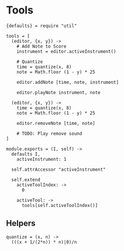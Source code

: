 Tools
=====

    {defaults} = require "util"

    tools = [
      (editor, {x, y}) ->
        # Add Note to Score
        instrument = editor.activeInstrument()

        # Quantize
        time = quantize(x, 8)
        note = Math.floor (1 - y) * 25

        editor.addNote [time, note, instrument]

        editor.playNote instrument, note

      (editor, {x, y}) ->
        time = quantize(x, 8)
        note = Math.floor (1 - y) * 25

        editor.removeNote [time, note]
        
        # TODO: Play remove sound
    ]

    module.exports = (I, self) ->
      defaults I,
        activeInstrument: 1

      self.attrAccessor "activeInstrument"

      self.extend
        activeToolIndex: ->
          0

        activeTool: ->
          tools[self.activeToolIndex()]

Helpers
-------

    quantize = (x, n) ->
      (((x + 1/(2*n)) * n)|0)/n
